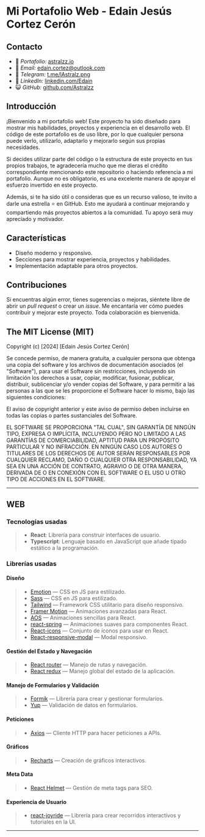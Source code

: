 # Mi Portafolio Web - Edain Jesús Cortez Cerón

## Contacto

* 📌 *Portafolio:* [astralzz.io](https://astralzz.github.io/)  
* 📩 *Email:* [edain.cortez@outlook.com](mailto:edain.cortez@outlook.com)  
* 📱 *Telegram:* [t.me/lAstralz.png](https://t.me/lAstralz)  
* 🔗 *LinkedIn:* [linkedin.com/Edain](https://linkedin.com/in/edain-jesus-cortez-ceron-23b26b155)  
* 😺 *GitHub:* [github.com/Astralzz](https://github.com/Astralzz)  

## Introducción

¡Bienvenido a mi portafolio web! Este proyecto ha sido diseñado para mostrar mis habilidades, proyectos y experiencia en el desarrollo web. El código de este portafolio es de uso libre, por lo que cualquier persona puede verlo, utilizarlo, adaptarlo y mejorarlo según sus propias necesidades.

Si decides utilizar parte del código o la estructura de este proyecto en tus propios trabajos, te agradecería mucho que me dieras el crédito correspondiente mencionando este repositorio o haciendo referencia a mi portafolio. Aunque no es obligatorio, es una excelente manera de apoyar el esfuerzo invertido en este proyecto.

Además, si te ha sido útil o consideras que es un recurso valioso, te invito a darle una estrella ⭐ en GitHub. Esto me ayudará a continuar mejorando y compartiendo más proyectos abiertos a la comunidad. Tu apoyo será muy apreciado y motivador.

## Características

* Diseño moderno y responsivo.
* Secciones para mostrar experiencia, proyectos y habilidades.
* Implementación adaptable para otros proyectos.

## Contribuciones

Si encuentras algún error, tienes sugerencias o mejoras, siéntete libre de abrir un _pull request_ o crear un _issue_. Me encantaría ver cómo puedes contribuir y mejorar este proyecto. Toda colaboración es bienvenida.

## The MIT License (MIT)

Copyright (c) [2024] [Edain Jesús Cortez Cerón]

Se concede permiso, de manera gratuita, a cualquier persona que obtenga una copia del software y los archivos de documentación asociados (el "Software"), para usar el Software sin restricciones, incluyendo sin limitación los derechos a usar, copiar, modificar, fusionar, publicar, distribuir, sublicenciar y/o vender copias del Software, y para permitir a las personas a las que se les proporcione el Software hacer lo mismo, bajo las siguientes condiciones:

El aviso de copyright anterior y este aviso de permiso deben incluirse en todas las copias o partes sustanciales del Software.

EL SOFTWARE SE PROPORCIONA "TAL CUAL", SIN GARANTÍA DE NINGÚN TIPO, EXPRESA O IMPLÍCITA, INCLUYENDO PERO NO LIMITADO A LAS GARANTÍAS DE COMERCIABILIDAD, APTITUD PARA UN PROPÓSITO PARTICULAR Y NO INFRACCIÓN. EN NINGÚN CASO LOS AUTORES O TITULARES DE LOS DERECHOS DE AUTOR SERÁN RESPONSABLES POR CUALQUIER RECLAMO, DAÑO O CUALQUIER OTRA RESPONSABILIDAD, YA SEA EN UNA ACCIÓN DE CONTRATO, AGRAVIO O DE OTRA MANERA, DERIVADA DE O EN CONEXIÓN CON EL SOFTWARE O EL USO U OTRO TIPO DE ACCIONES EN EL SOFTWARE.

---

## WEB

### **Tecnologías usadas**

> * **React**: Librería para construir interfaces de usuario.
> * **Typescript**: Lenguaje basado en JavaScript que añade tipado estático a la programación.

### **Librerías usadas**

#### **Diseño**

> * [Emotion](https://emotion.sh) — CSS en JS para estilizado.
> * [Sass](https://sass-lang.com) — CSS en JS para estilizado.
> * [Tailwind](https://tailwindcss.com) — Framework CSS utilitario para diseño responsivo.
> * [Framer Motion](https://www.framer.com/motion) — Animaciones avanzadas para React.
> * [AOS](https://michalsnik.github.io/aos) — Animaciones sencillas para React.
> * [react-spring](https://react-spring.dev) — Animaciones suaves para componentes React.
> * [React-icons](https://react-icons.github.io/react-icons) — Conjunto de íconos para usar en React.
> * [React-responsive-modal](https://react-responsive-modal.leopradel.com) — Modal responsivo.

#### **Gestión del Estado y Navegación**

> * [React router](https://reactrouter.com) — Manejo de rutas y navegación.
> * [React redux](https://react-redux.js.org) — Manejo global del estado de la aplicación.

#### **Manejo de Formularios y Validación**

> * [Formik](https://formik.org) — Librería para crear y gestionar formularios.
> * [Yup](https://yup-docs.vercel.app) — Validación de datos en formularios.

#### **Peticiones**

> * [Axios](https://axios-http.com) — Cliente HTTP para hacer peticiones a APIs.

#### **Gráficos**

> * [Recharts](https://recharts.org) — Creación de gráficos interactivos.

#### **Meta Data**

> * [React Helmet](https://github.com/nfl/react-helmet) — Gestión de meta tags para SEO.

#### **Experiencia de Usuario**

> * [react-joyride](https://react-joyride.com) — Librería para crear recorridos interactivos y tutoriales en la UI.

---
